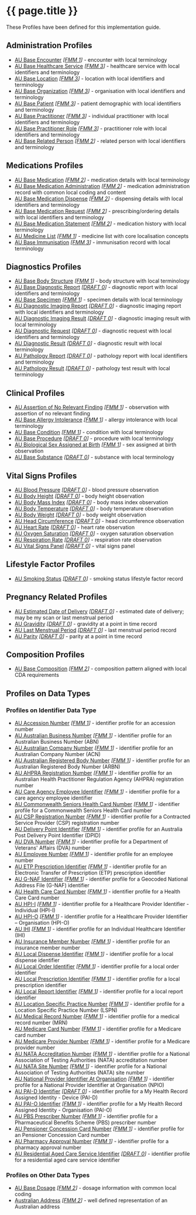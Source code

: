 # {{ page.title }}

These Profiles have been defined for this implementation guide.

## Administration Profiles

* [AU Base Encounter](StructureDefinition-au-encounter.html) *[[FMM 1](guidance.html)]* - encounter with local terminology
* [AU Base Healthcare Service](StructureDefinition-au-healthcareservice.html) *[[FMM 3](guidance.html)]* - healthcare service with local identifiers and terminology
* [AU Base Location](StructureDefinition-au-location.html) *[[FMM 3](guidance.html)]* - location with local identifiers and terminology
* [AU Base Organization](StructureDefinition-au-organization.html) *[[FMM 3](guidance.html)]* - organisation with local identifiers and terminology
* [AU Base Patient](StructureDefinition-au-patient.html) *[[FMM 3](guidance.html)]* - patient demographic with local identifiers and terminology 
* [AU Base Practitioner](StructureDefinition-au-practitioner.html) *[[FMM 3](guidance.html)]* - individual practitioner with local identifiers and terminology
* [AU Base Practitioner Role](StructureDefinition-au-practitionerrole.html) *[[FMM 3](guidance.html)]* - practitioner role with local identifiers and terminology
* [AU Base Related Person](StructureDefinition-au-relatedperson.html) *[[FMM 2](guidance.html)]* - related person with local identifiers and terminology

## Medications Profiles
* [AU Base Medication](StructureDefinition-au-medication.html) *[[FMM 2](guidance.html)]* - medication details with local terminology
* [AU Base Medication Administration](StructureDefinition-au-medicationadministration.html) *[[FMM 2](guidance.html)]* - medication administration record with common local coding and content
* [AU Base Medication Dispense](StructureDefinition-au-medicationdispense.html) *[[FMM 2](guidance.html)]* - dispensing details with local identifiers and terminology
* [AU Base Medication Request](StructureDefinition-au-medicationrequest.html) *[[FMM 2](guidance.html)]* - prescribing/ordering details with local identifiers and terminology
* [AU Base Medication Statement](StructureDefinition-au-medicationstatement.html) *[[FMM 2](guidance.html)]* - medication history with local terminology
* [AU Medicine List](StructureDefinition-au-medlist.html) *[[FMM 1](guidance.html)]* - medicine list with core localisation concepts
* [AU Base Immunisation](StructureDefinition-au-immunization.html) *[[FMM 3](guidance.html)]* - immunisation record with local terminology 

## Diagnostics Profiles
* [AU Base Body Structure](StructureDefinition-au-bodystructure.html) *[[FMM 1](guidance.html)]* - body structure with local terminology 
* [AU Base Diagnostic Report](StructureDefinition-au-diagnosticreport.html) *[[DRAFT 0](guidance.html)]* - diagnostic report with local identifiers and terminology
* [AU Base Specimen](StructureDefinition-au-specimen.html) *[[FMM 1](guidance.html)]* - specimen details with local terminology
* [AU Diagnostic Imaging Report](StructureDefinition-au-imagingreport.html) *[[DRAFT 0](guidance.html)]* - diagnostic imaging report with local identifiers and terminology
* [AU Diagnostic Imaging Result](StructureDefinition-au-imagingresult.html) *[[DRAFT 0](guidance.html)]* - diagnostic imaging result with local terminology
* [AU Diagnostic Request](StructureDefinition-au-diagnosticrequest.html) *[[DRAFT 0](guidance.html)]*  - diagnostic request with local identifiers and terminology
* [AU Diagnostic Result](StructureDefinition-au-diagnosticresult.html) *[[DRAFT 0](guidance.html)]* - diagnostic result with local terminology
* [AU Pathology Report](StructureDefinition-au-pathologyreport.html) *[[DRAFT 0](guidance.html)]* - pathology report with local identifiers and terminology
* [AU Pathology Result](StructureDefinition-au-pathologyresult.html) *[[DRAFT 0](guidance.html)]* - pathology test result with local terminology

## Clinical Profiles
* [AU Assertion of No Relevant Finding](StructureDefinition-au-norelevantfinding.html) *[[FMM 1](guidance.html)]* - observation with assertion of no relevant finding
* [AU Base Allergy Intolerance](StructureDefinition-au-allergyintolerance.html) *[[FMM 1](guidance.html)]* - allergy intolerance with local terminology 
* [AU Base Condition](StructureDefinition-au-condition.html) *[[FMM 1](guidance.html)]* - condition with local terminology
* [AU Base Procedure](StructureDefinition-au-procedure.html) *[[DRAFT 0](guidance.html)]* - procedure with local terminology
* [AU Biological Sex Assigned at Birth](StructureDefinition-au-sexassignedatbirth.html) *[[FMM 1](guidance.html)]* - sex assigned at birth observation
* [AU Base Substance](StructureDefinition-au-substance.html) *[[DRAFT 0](guidance.html)]* - substance with local terminology

## Vital Signs Profiles
* [AU Blood Pressure](StructureDefinition-au-bloodpressure.html) *[[DRAFT 0](guidance.html)]* -  blood pressure observation
* [AU Body Height](StructureDefinition-au-bodyheight.html) *[[DRAFT 0](guidance.html)]* -  body height observation
* [AU Body Mass Index](StructureDefinition-au-bmi.html) *[[DRAFT 0](guidance.html)]* -  body mass index observation
* [AU Body Temperature](StructureDefinition-au-bodytemp.html) *[[DRAFT 0](guidance.html)]* -  body temperature observation
* [AU Body Weight](StructureDefinition-au-bodyweight.html) *[[DRAFT 0](guidance.html)]* -  body weight observation
* [AU Head Circumference](StructureDefinition-au-headcircum.html) *[[DRAFT 0](guidance.html)]* - head circumference observation
* [AU Heart Rate](StructureDefinition-au-heartrate.html) *[[DRAFT 0](guidance.html)]* -  heart rate observation
* [AU Oxygen Saturation](StructureDefinition-au-oxygensat.html) *[[DRAFT 0](guidance.html)]* -  oxygen saturation observation
* [AU Respiration Rate](StructureDefinition-au-resprate.html) *[[DRAFT 0](guidance.html)]* -  respiration rate observation
* [AU Vital Signs Panel](StructureDefinition-au-vitalspanel.html) *[[DRAFT 0](guidance.html)]* - vital signs panel

## Lifestyle Factor Profiles
* [AU Smoking Status](StructureDefinition-au-smokingstatus.html) *[[DRAFT 0](guidance.html)]* - smoking status lifestyle factor record

## Pregnancy Related Profiles
* [AU Estimated Date of Delivery](StructureDefinition-au-estimateddateofdelivery.html) *[[DRAFT 0](guidance.html)]* - estimated date of delivery; may be my scan or last menstrual period
* [AU Gravidity](StructureDefinition-au-gravidity.html) *[[DRAFT 0](guidance.html)]* - gravidity at a point in time record
* [AU Last Menstrual Period](StructureDefinition-au-lastmenstrualperiod.html) *[[DRAFT 0](guidance.html)]* - last menstrual period record
* [AU Parity](StructureDefinition-au-parity.html) *[[DRAFT 0](guidance.html)]* - parity at a point in time record

## Composition Profiles
* [AU Base Composition](StructureDefinition-au-composition.html) *[[FMM 2](guidance.html)]* - composition pattern aligned with local CDA requirements

## Profiles on Data Types 

### Profiles on Identifier Data Type
* [AU Accession Number](StructureDefinition-au-accessionnumber.html) *[[FMM 1](guidance.html)]* - identifier profile for an accession number
* [AU Australian Business Number](StructureDefinition-au-australianbusinessnumber.html) *[[FMM 1](guidance.html)]* - identifier profile for an Australian Business Number (ABN)
* [AU Australian Company Number](StructureDefinition-au-australiancompanynumber.html) *[[FMM 1](guidance.html)]* - identifier profile for an Australian Company Number (ACN)
* [AU Australian Registered Body Number](StructureDefinition-au-australianregistredbodynumber.html) *[[FMM 1](guidance.html)]* - identifier profile for an Australian Registered Body Number (ARBN)
* [AU AHPRA Registration Number](StructureDefinition-au-ahpraregistrationnumber.html) *[[FMM 1](guidance.html)]* - identifier profile for an Australian Health Practitioner Regulation Agency (AHPRA) registration number
* [AU Care Agency Employee Identifier](StructureDefinition-au-careagencyemployeeidentifier.html) *[[FMM 1](guidance.html)]* - identifier profile for a care agency employee identifier
* [AU Commonwealth Seniors Health Card Number](StructureDefinition-au-cwlthseniorshealthcardnumber.html) *[[FMM 1](guidance.html)]* - identifier profile for a Commonwealth Seniors Health Card number
* [AU CSP Registration Number](StructureDefinition-au-cspregistrationnumber.html) *[[FMM 1](guidance.html)]* - identifier profile for a Contracted Service Provider (CSP) registration number
* [AU Delivery Point Identifier](StructureDefinition-au-deliverypointidentifier.html) *[[FMM 1](guidance.html)]* - identifier profile for an Australia Post Delivery Point Identifier (DPID)
* [AU DVA Number](StructureDefinition-au-dvanumber.html) *[[FMM 1](guidance.html)]* - identifier profile for a Department of Veterans' Affairs (DVA) number
* [AU Employee Number](StructureDefinition-au-employeenumber.html) *[[FMM 1](guidance.html)]* - identifier profile for an employee number
* [AU ETP Prescription Identifier](StructureDefinition-au-etpprescriptionidentifier.html) *[[FMM 1](guidance.html)]* - identifier profile for an Electronic Transfer of Prescription (ETP) prescription identifier
* [AU G-NAF Identifier](StructureDefinition-au-gnafidentifier.html) *[[FMM 1](guidance.html)]* - identifier profile for a Geocoded National Address File (G-NAF) identifier
* [AU Health Care Card Number](StructureDefinition-au-healthcarecardnumber.html) *[[FMM 1](guidance.html)]* - identifier profile for a Health Care Card number
* [AU HPI-I](StructureDefinition-au-hpii.html) *[[FMM 1](guidance.html)]* - identifier profile for a Healthcare Provider Identifier - Individual (HPI-I)
* [AU HPI-O](StructureDefinition-au-hpio.html) *[[FMM 1](guidance.html)]* - identifier profile for a Healthcare Provider Identifier – Organisation (HPI-O)
* [AU IHI](StructureDefinition-au-ihi.html) *[[FMM 1](guidance.html)]* - identifier profile for an Individual Healthcare Identifier (IHI)
* [AU Insurance Member Number](StructureDefinition-au-insurancemembernumber.html) *[[FMM 1](guidance.html)]* - identifier profile for an insurance member number
* [AU Local Dispense Identifier](StructureDefinition-au-localdispenseidentifier.html) *[[FMM 1](guidance.html)]* - identifier profile for a local dispense identifier
* [AU Local Order Identifier](StructureDefinition-au-localorderidentifier.html) *[[FMM 1](guidance.html)]* - identifier profile for a local order identifier
* [AU Local Prescription Identifier](StructureDefinition-au-localprescriptionidentifier.html) *[[FMM 1](guidance.html)]* - identifier profile for a local prescription identifier
* [AU Local Report Identifier](StructureDefinition-au-localreportidentifier.html) *[[FMM 1](guidance.html)]* - identifier profile for a local report identifier
* [AU Location Specific Practice Number](StructureDefinition-au-locationspecificpracticenumber.html) *[[FMM 1](guidance.html)]* - identifier profile for a Location Specific Practice Number (LSPN)
* [AU Medical Record Number](StructureDefinition-au-medicalrecordnumber.html) *[[FMM 1](guidance.html)]* - identifier profile for a medical record number (MRN)
* [AU Medicare Card Number](StructureDefinition-au-medicarecardnumber.html) *[[FMM 1](guidance.html)]* - identifier profile for a Medicare card number
* [AU Medicare Provider Number](StructureDefinition-au-medicareprovidernumber.html) *[[FMM 1](guidance.html)]* - identifier profile for a Medicare provider number
* [AU NATA Accreditation Number](StructureDefinition-au-nataaccreditationnumber.html) *[[FMM 1](guidance.html)]* - identifier profile for a National Association of Testing Authorities (NATA) accreditation number
* [AU NATA Site Number](StructureDefinition-au-natasitenumber.html) *[[FMM 1](guidance.html)]* - identifier profile for a National Association of Testing Authorities (NATA) site number
* [AU National Provider Identifier At Organisation](StructureDefinition-au-nationalprovideridentifieratorganisation.html) *[[FMM 1](guidance.html)]* - identifier profile for a National Provider Identifier at Organisation (NPIO)
* [AU PAI-D Identifier](StructureDefinition-au-paididentifier.html) *[[DRAFT 0](guidance.html)]* - identifier profile for a My Health Record Assigned Identity - Device (PAI-D)
* [AU PAI-O Identifier](StructureDefinition-au-paioidentifier.html) *[[FMM 1](guidance.html)]* - identifier profile for a My Health Record Assigned Identity - Organisation (PAI-O)
* [AU PBS Prescriber Number](StructureDefinition-au-pbsprescribernumber.html) *[[FMM 1](guidance.html)]* - identifier profile for a Pharmaceutical Benefits Scheme (PBS) prescriber number
* [AU Pensioner Concession Card Number](StructureDefinition-au-pensionerconcessioncardnumber.html) *[[FMM 1](guidance.html)]* - identifier profile for an Pensioner Concession Card number
* [AU Pharmacy Approval Number](StructureDefinition-au-pharmacyapprovalnumber.html) *[[FMM 1](guidance.html)]* - identifier profile for a pharmacy approval number
* [AU Residential Aged Care Service Identifier](StructureDefinition-au-residentialagedcareserviceidentifier.html) *[[DRAFT 0](guidance.html)]* - identifier profile for a residential aged care service identifier

### Profiles on Other Data Types
* [AU Base Dosage](StructureDefinition-au-dosage.html) *[[FMM 2](guidance.html)]* -  dosage information with common local coding
* [Australian Address](StructureDefinition-au-address.html) *[[FMM 2](guidance.html)]* - well defined representation of an Australian address
